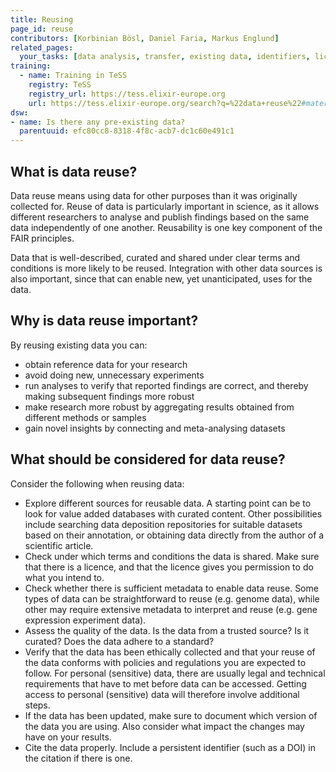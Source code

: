 ```yaml
---
title: Reusing
page_id: reuse
contributors: [Korbinian Bösl, Daniel Faria, Markus Englund]
related_pages: 
  your_tasks: [data analysis, transfer, existing data, identifiers, licensing]
training:
  - name: Training in TeSS
    registry: TeSS
    registry_url: https://tess.elixir-europe.org
    url: https://tess.elixir-europe.org/search?q=%22data+reuse%22#materials
dsw:
- name: Is there any pre-existing data?
  parentuuid: efc80cc8-8318-4f8c-acb7-dc1c60e491c1
---
```


## What is data reuse?

Data reuse means using data for other purposes than it was originally collected for. Reuse of data is particularly important in science, as it allows different researchers to analyse and publish findings based on the same data independently of one another. Reusability is one key component of the FAIR principles.

Data that is well-described, curated and shared under clear terms and conditions is more likely to be reused. Integration with other data sources is also important, since that can enable new, yet unanticipated, uses for the data.

## Why is data reuse important?

By reusing existing data you can:

* obtain reference data for your research
* avoid doing new, unnecessary experiments
* run analyses to verify that reported findings are correct, and thereby making subsequent findings more robust
* make research more robust by aggregating results obtained from different methods or samples
* gain novel insights by connecting and meta-analysing datasets

## What should be considered for data reuse?

Consider the following when reusing data:

* Explore different sources for reusable data. A starting point can be to look for value added databases with curated content. Other possibilities include searching data deposition repositories for suitable datasets based on their annotation, or obtaining data directly from the author of a scientific article.
* Check under which terms and conditions the data is shared. Make sure that there is a licence, and that the licence gives you permission to do what you intend to.
* Check whether there is sufficient metadata to enable data reuse. Some types of data can be straightforward to reuse (e.g. genome data), while other may require extensive metadata to interpret and reuse (e.g. gene expression experiment data).
* Assess the quality of the data. Is the data from a trusted source? Is it curated? Does the data adhere to a standard?
* Verify that the data has been ethically collected and that your reuse of the data conforms with policies and regulations you are expected to follow. For personal (sensitive) data, there are usually legal and technical requirements that have to met before data can be accessed. Getting access to personal (sensitive) data will therefore involve additional steps.
* If the data has been updated, make sure to document which version of the data you are using. Also consider what impact the changes may have on your results.
* Cite the data properly. Include a persistent identifier (such as a DOI) in the citation if there is one.

